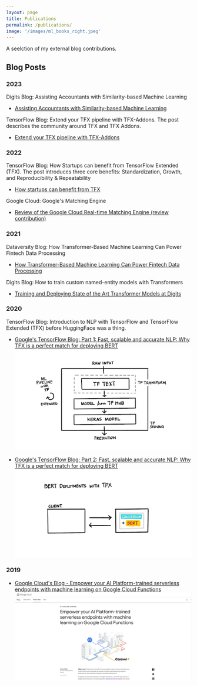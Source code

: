 ```yaml
---
layout: page
title: Publications
permalink: /publications/
image: '/images/ml_books_right.jpeg'
---
```


A seelction of my external blog contributions.

## Blog Posts

### 2023

Digits Blog: Assisting Accountants with Similarity-based Machine Learning
* [Assisting Accountants with Similarity-based Machine Learning](https://digits.com/developer/posts/assisting-accountants-with-similarity-based-machine-learning/)

TensorFlow Blog: Extend your TFX pipeline with TFX-Addons. The post describes the community around TFX and TFX Addons.
* [Extend your TFX pipeline with TFX-Addons](https://blog.tensorflow.org/2023/02/extend-your-tfx-pipeline-with-tfx-addons.html)

### 2022

TensorFlow Blog: How Startups can benefit from TensorFlow Extended (TFX). The post introduces three core benefits: Standardization, Growth, and Reproducibility & Repeatability
* [How startups can benefit from TFX](https://blog.tensorflow.org/2022/10/how-startups-can-benefit-from-tfx.html)

Google Cloud: Google's Matching Engine
* [Review of the Google Cloud Real-time Matching Engine (review contribution)](https://cloud.google.com/blog/products/ai-machine-learning/real-time-ai-with-google-cloud-vertex-ai)

### 2021

Dataversity Blog: How Transformer-Based Machine Learning Can Power Fintech Data Processing
* [How Transformer-Based Machine Learning Can Power Fintech Data Processing](https://www.dataversity.net/how-transformer-based-machine-learning-can-power-fintech-data-processing/)

Digits Blog: How to train custom named-entity models with Transformers
* [Training and Deploying State of the Art Transformer Models at Digits](https://developer.digits.com/2021/09/15/training-and-deploying-state-of-the-art-transformer-models-at-digits/)

### 2020

TensorFlow Blog: Introduction to NLP with TensorFlow and TensorFlow Extended (TFX) before HuggingFace was a thing.
* [Google's TensorFlow Blog: Part 1: Fast, scalable and accurate NLP: Why TFX is a perfect match for deploying BERT](https://blog.tensorflow.org/2020/03/part-1-fast-scalable-and-accurate-nlp-tensorflow-deploying-bert.html)
![TensorFlow Blog: Part 1: Fast, scalable and accurate NLP: Why TFX is a perfect match for deploying BERT link](/images/publications_Bert_TFX_1.png)

* [Google's TensorFlow Blog: Part 2: Fast, scalable and accurate NLP: Why TFX is a perfect match for deploying BERT](https://blog.tensorflow.org/2020/06/part-2-fast-scalable-and-accurate-nlp.html)
![TensorFlow Blog: Part 2: Fast, scalable and accurate NLP: Why TFX is a perfect match for deploying BERT link](/images/publications_Bert_TFX_2.png)

### 2019

* [Google Cloud's Blog - Empower your AI Platform-trained serverless endpoints with machine learning on Google Cloud Functions](https://cloud.google.com/blog/products/ai-machine-learning/empower-your-ai-platform-trained-serverless-endpoints-with-machine-learning-on-google-cloud-functions)
![Empower your AI Platform-trained serverless endpoints with machine learning on Google Cloud Functions](/images/publications_google_cloud_functions.png)

